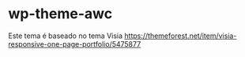 # wp-theme-awc
Este tema é baseado no tema Visia https://themeforest.net/item/visia-responsive-one-page-portfolio/5475877
